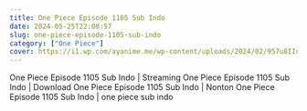 ```yaml
---
title: One Piece Episode 1105 Sub Indo
date: 2024-05-25T22:08:57
slug: one-piece-episode-1105-sub-indo
category: ["One Piece"]
cover: https://i1.wp.com/ayanime.me/wp-content/uploads/2024/02/957u8IIqwPTgtubSIaBI4bPtGzn.jpg
---
```


<p>One Piece Episode 1105 Sub Indo | Streaming One Piece Episode 1105 Sub Indo | Download One Piece Episode 1105 Sub Indo | Nonton One Piece Episode 1105 Sub Indo | one piece sub indo</p>

